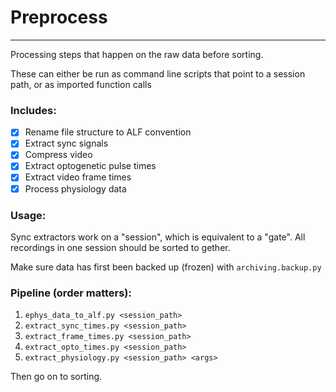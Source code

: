 # Preprocess
---
Processing steps that happen on the raw data before sorting.

These can either be run as command line scripts that point to a session path, or as imported function calls

###  Includes: 
 - [x] Rename file structure to ALF convention
 - [x] Extract sync signals
 - [x] Compress video
 - [x] Extract optogenetic pulse times
 - [x] Extract video frame times
 - [x] Process physiology data

### Usage:
Sync extractors work on a "session", which is equivalent to a "gate". All recordings in one session should be sorted to gether.

Make sure data has first been backed up (frozen) with `archiving.backup.py`
### Pipeline (order matters):
 1. `ephys_data_to_alf.py <session_path>`
 1. `extract_sync_times.py <session_path>`
 1. `extract_frame_times.py <session_path>`
 1. `extract_opto_times.py <session_path>`
 1. `extract_physiology.py <session_path> <args>`

Then go on to sorting.
